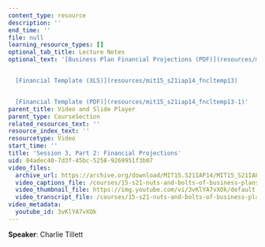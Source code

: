 ```yaml
---
content_type: resource
description: ''
end_time: ''
file: null
learning_resource_types: []
optional_tab_title: Lecture Notes
optional_text: '[Business Plan Financial Projections (PDF)](resources/mit15_s21iap14_session3-2)


  [Financial Template (XLS)](resources/mit15_s21iap14_fncltemp13)


  [Financial Template (PDF)](resources/mit15_s21iap14_fncltemp13-1)'
parent_title: Video and Slide Player
parent_type: CourseSection
related_resources_text: ''
resource_index_text: ''
resourcetype: Video
start_time: ''
title: 'Session 3, Part 2: Financial Projections'
uid: 84adec40-7d3f-45bc-5258-9269951f3b07
video_files:
  archive_url: https://archive.org/download/MIT15.S21IAP14/MIT15_S21IAP14_S3P2_300k.mp4
  video_captions_file: /courses/15-s21-nuts-and-bolts-of-business-plans-january-iap-2014/3d9fbfc4f2e45d9b8458f17774c4db53_3vKlYA7vXOk.vtt
  video_thumbnail_file: https://img.youtube.com/vi/3vKlYA7vXOk/default.jpg
  video_transcript_file: /courses/15-s21-nuts-and-bolts-of-business-plans-january-iap-2014/cfe3f047024f8cfbf99e640ca16f3a80_3vKlYA7vXOk.pdf
video_metadata:
  youtube_id: 3vKlYA7vXOk
---
```


**Speaker**: Charlie Tillett